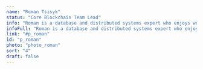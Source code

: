 ```yaml
---
name: "Roman Tsisyk"
status: "Core Blockchain Team Lead"
info: "Roman is a database and distributed systems expert who enjoys working on the cutting edge of technology. Over his fifteen-years career in Telecom and Internet industries, he gained broad expertise in software engineering as well as team and product management skills."
infoFull: "Roman is a database and distributed systems expert who enjoys working on the cutting edge of technology. Over his fifteen-years career in Telecom and Internet industries, he gained broad expertise in software engineering as well as team and product management skills. Roman was a Team Lead and Core Developer of Tarantool, an open-source database and application server. He designed and implemented numerous technologies to store mission-critical data in a highly-available and fault-tolerant manner. During his career at Mail.Ru Group, one of the largest Internet companies in Europe, Roman used his deep expertise in data processing and distributed systems to create and launch Russian’s first Database-as-a-Service and BigData-as-a-Service products for the public cloud."
link: "#p_roman"
id: "p_roman"
photo: "photo_roman"
sort: "4"
draft: false
--- 
```

